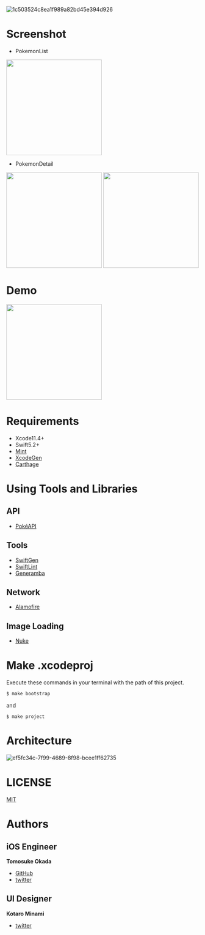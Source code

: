 ![1c503524c8ea1f989a82bd45e394d926](https://user-images.githubusercontent.com/20692907/78142386-d6a7dc00-7467-11ea-81ca-c21b6b77d823.png)

# Screenshot

- PokemonList

<img src="https://user-images.githubusercontent.com/20692907/79763119-9a78e480-835e-11ea-9e20-1816672632fd.png" width="250">

- PokemonDetail

<img src="https://user-images.githubusercontent.com/20692907/79763126-9cdb3e80-835e-11ea-871e-c5889eeebfa7.png" width="250">

<img src="https://user-images.githubusercontent.com/20692907/79766430-f04f8b80-8362-11ea-88fc-1bcc182fcd3c.png" width="250">

# Demo
<img src="https://user-images.githubusercontent.com/20692907/79763116-977df400-835e-11ea-93c9-e2bc04d89b8a.gif" width="250">

# Requirements
- Xcode11.4+
- Swift5.2+
- [Mint](https://github.com/yonaskolb/Mint)
- [XcodeGen](https://github.com/yonaskolb/XcodeGen)
- [Carthage](https://github.com/Carthage/Carthage)

# Using Tools and Libraries

## API
- [PokéAPI](https://pokeapi.co/)

## Tools
- [SwiftGen](https://github.com/SwiftGen/SwiftGen)
- [SwiftLint](https://github.com/realm/SwiftLint)
- [Generamba](https://github.com/strongself/Generamba)

## Network
- [Alamofire](https://github.com/Alamofire/Alamofire)

## Image Loading
- [Nuke](https://github.com/kean/Nuke)

# Make .xcodeproj
Execute these commands in your terminal with the path of this project.

```ruby
$ make bootstrap
```

and

```
$ make project
```

# Architecture
![ef5fc34c-7f99-4689-8f98-bcee1ff62735](https://user-images.githubusercontent.com/20692907/78416844-2274a400-7667-11ea-9e41-7e6d27c21356.png)


# LICENSE
[MIT](https://github.com/Frog-Frog/Pokedex/blob/master/LICENSE)

# Authors

## iOS Engineer
**Tomosuke Okada**

- [GitHub](https://github.com/Frog-Frog)
- [twitter](https://twitter.com/fr0g_fr0g)

## UI Designer
**Kotaro Minami**

- [twitter](https://twitter.com/arice_kawamako)